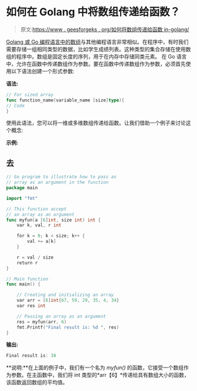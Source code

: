 # 如何在 Golang 中将数组传递给函数？

> 原文:[https://www . geesforgeks . org/如何将数组传递给函数 in-golang/](https://www.geeksforgeeks.org/how-to-pass-an-array-to-a-function-in-golang/)

[Golang 或 Go 编程语言中的数组](https://www.geeksforgeeks.org/arrays-in-go/)与其他编程语言非常相似。在程序中，有时我们需要存储一组相同类型的数据，比如学生成绩列表。这种类型的集合存储在使用数组的程序中。数组是固定长度的序列，用于在内存中存储同类元素。
在 Go 语言中，允许在函数中传递数组作为参数。要在函数中传递数组作为参数，必须首先使用以下语法创建一个形式参数:

**语法:**

```go
// For sized array
func function_name(variable_name [size]type){
// Code
}
```

使用此语法，您可以将一维或多维数组传递给函数。让我们借助一个例子来讨论这个概念:

**示例:**

## 去

```go
// Go program to illustrate how to pass an
// array as an argument in the function
package main

import "fmt"

// This function accept
// an array as an argument
func myfun(a [6]int, size int) int {
    var k, val, r int

    for k = 0; k < size; k++ {
        val += a[k]
    }

    r = val / size
    return r
}

// Main function
func main() {

    // Creating and initializing an array
    var arr = [6]int{67, 59, 29, 35, 4, 34}
    var res int

    // Passing an array as an argument
    res = myfun(arr, 6)
    fmt.Printf("Final result is: %d ", res)
}
```

**输出:**

```go
Final result is: 38 
```

**说明:**在上面的例子中，我们有一个名为 *myfun()* 的函数，它接受一个数组作为参数。在主函数中，我们将 int 类型的*arr【6】*传递给具有数组大小的函数，该函数返回数组的平均值。